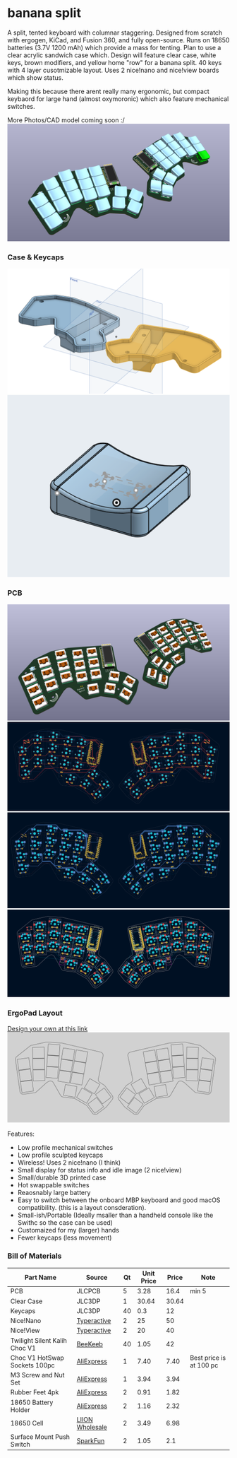 
# banana split
A split, tented keyboard with columnar staggering. Designed from scratch with ergogen, KiCad, and Fusion 360, and fully open-source. 
Runs on 18650 batteries (3.7V 1200 mAh) which provide a mass for tenting. Plan to use a clear acrylic sandwich case which. 
Design will feature clear case, white keys, brown modifiers, and yellow home "row" for a banana split. 40 keys with 4 layer cusotmizable layout. 
Uses 2 nice!nano and nice!view boards which show status. 

Making this because there arent really many ergonomic, but compact keybaord for large hand (almost oxymoronic) which also feature mechanical switches. 

More Photos/CAD model coming soon :/
![render 2](img/render2.png)

### Case & Keycaps
![case](img/case.png)
![keycap](img/keycap.png)
### PCB
![render 1 july 7](img/render1.png)
![PCB Routed Front](img/pcb_routed_f.png)
![PCB Routed Back](img/pcb_routed_b.png)
![PCB](img/pcb.png)
### ErgoPad Layout
[Design your own at this link](https://pashutk.com/ergopad/)
![Ergopad w/ Outline](img/outline.png)


Features: 
 - Low profile mechanical switches
 - Low profile sculpted keycaps
 - Wireless! Uses 2 nice!nano (I think)
 - Small display for status info and idle image (2 nice!view)
 - Small/durable 3D printed case
 - Hot swappable switches
 - Reaosnably large battery
 - Easy to switch between the onboard MBP keyboard and good macOS compatibility. (this is a layout consderation). 
 - Small-ish/Portable (Ideally msaller than a handheld console like the Swithc so the case can be used)
 - Customaized for my (larger) hands
 - Fewer keycaps (less movement)

 ### Bill of Materials

| Part Name | Source | Qt | Unit Price | Price | Note |
|-----|-----|---|---|---|---|
|PCB|JLCPCB|5|3.28|16.4|min 5|
|Clear Case|JLC3DP|1|30.64|30.64||
|Keycaps|JLC3DP|40|0.3|12||
|Nice!Nano|[Typeractive](https://typeractive.xyz/products/nice-nano)|2|25|50||
|Nice!View|[Typeractive](https://typeractive.xyz/products/nice-view)|2|20|40||
|Twilight Silent Kalih Choc V1|[BeeKeeb](https://shop.beekeeb.com/product/kailh-silent-switch-linear-twilight/?srsltid=AfmBOop2ZT11Pg6cEKuNuwvuuaDNyfJdAnzfuNNDsiNcYPtR-uofrR0q)|40|1.05|42||
|Choc V1 HotSwap Sockets 100pc |[AliExpress](https://www.aliexpress.us/item/3256808288570508.html?spm=a2g0o.productlist.main.25.4ae2n4gIn4gI31&algo_pvid=5a822ad1-f8ec-4e10-a3fc-b90c5b511bf5&algo_exp_id=5a822ad1-f8ec-4e10-a3fc-b90c5b511bf5-24&pdp_ext_f=%7B%22order%22%3A%227%22%2C%22eval%22%3A%221%22%7D&pdp_npi=4%40dis%21USD%217.40%216.81%21%21%217.40%216.81%21%40210337bc17519176201104540ed05e%2112000045307138887%21sea%21US%210%21ABX&curPageLogUid=rLyCPsFTp152&utparam-url=scene%3Asearch%7Cquery_from%3A)|1|7.40|7.40|Best price is at 100 pc|
|M3 Screw and Nut Set|[AliExpress](https://www.aliexpress.us/item/3256807407760967.html?spm=a2g0o.productlist.main.50.50ddFAi9FAi94T&aem_p4p_detail=202507071242016875438172287900006501822&algo_pvid=1823b0f5-b689-4a9e-95be-df6ef2326faf&algo_exp_id=1823b0f5-b689-4a9e-95be-df6ef2326faf-47&pdp_ext_f=%7B%22order%22%3A%22147%22%2C%22eval%22%3A%221%22%7D&pdp_npi=4%40dis%21USD%213.70%212.96%21%21%213.70%212.96%21%402103244617519173212394410e940e%2112000041427988530%21sea%21US%210%21ABX&curPageLogUid=Z5tj6B7jusfV&utparam-url=scene%3Asearch%7Cquery_from%3A&search_p4p_id=202507071242016875438172287900006501822_12)|1|3.94|3.94||
|Rubber Feet 4pk|[AliExpress](https://www.aliexpress.us/item/3256809073816688.html?spm=a2g0o.detail.pcDetailTopMoreOtherSeller.1.1032JAsLJAsLcF&gps-id=pcDetailTopMoreOtherSeller&scm=1007.40050.354490.0&scm_id=1007.40050.354490.0&scm-url=1007.40050.354490.0&pvid=52a5a5e8-bf4b-41b6-8108-8eef565778c2&_t=gps-id:pcDetailTopMoreOtherSeller,scm-url:1007.40050.354490.0,pvid:52a5a5e8-bf4b-41b6-8108-8eef565778c2,tpp_buckets:668%232846%238111%231996&pdp_ext_f=%7B%22order%22%3A%221%22%2C%22eval%22%3A%221%22%2C%22sceneId%22%3A%2230050%22%7D&pdp_npi=4%40dis%21USD%210.91%210.73%21%21%210.91%210.73%21%402103244817519174567381591e3a81%2112000048590082109%21rec%21US%21%21ABX&utparam-url=scene%3ApcDetailTopMoreOtherSeller%7Cquery_from%3A)|2|0.91|1.82||
|18650 Battery Holder|[AliExpress](https://www.aliexpress.us/item/3256802855487110.html?spm=a2g0o.productlist.main.53.c05e5fcbWHw6qu&algo_pvid=3405240f-da0c-4ae4-b574-011d41f74aca&algo_exp_id=3405240f-da0c-4ae4-b574-011d41f74aca-48&pdp_ext_f=%7B%22order%22%3A%2232%22%2C%22eval%22%3A%221%22%7D&pdp_npi=4%40dis%21USD%211.16%210.66%21%21%211.16%210.66%21%402101ead817519177160806497eba65%2112000023405086083%21sea%21US%210%21ABX&curPageLogUid=vxMI0UXyYN8C&utparam-url=scene%3Asearch%7Cquery_from%3A)|2|1.16|2.32||
|18650 Cell|[LIION Wholesale](https://liionwholesale.com/products/vapcell-k25-18650-20a-35a-flat-top-2500mah-battery-genuine?variant=31330442149957)|2|3.49|6.98||
|Surface Mount Push Switch|[SparkFun](https://liionwholesale.com/products/vapcell-k25-18650-20a-35a-flat-top-2500mah-battery-genuine?variant=31330442149957)|2|1.05|2.1||
